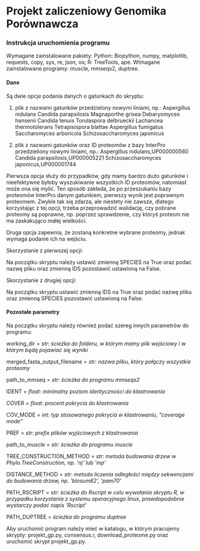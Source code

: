 # Projekt zaliczeniowy Genomika Porównawcza

### Instrukcja uruchomienia programu
Wymagane zainstalowane pakiety: Python: Biopython, numpy, matplotlib, requests, copy, sys, re, json, os; R: TreeTools, ape.
Wtmagane zainstalowane programy: muscle, mmseqs2, duptree.

#### Dane
Są dwie opcje podania danych o gatunkach do skryptu:

1. plik z nazwami gatunków przedzielony nowymi liniami, np.:
Aspergillus nidulans
Candida parapsilosis
Magnaporthe grisea
Debaryomyces hansenii
Candida tenuis
Torulaspora delbrueckii
Lachancea thermotolerans
Tetrapisispora blattae
Aspergillus fumigatus
Saccharomyces arboricola
Schizosaccharomyces japonicus

2. plik z nazwami gatunków oraz ID proteomów z bazy InterPro przedzieliony nowymi liniami, np.:
Aspergillus nidulans,UP000000560
Candida parapsilosis,UP000005221
Schizosaccharomyces japonicus,UP000001744

Pierwsza opcja służy do przypadków, gdy mamy bardzo dużo gatunków i nieefektywne byłoby wyszukiwanie wszystkich ID proteomów, natomiast może ona się mylić. Ten sposób zakłada, że po przeszukaniu bazy proteomów InterPro danym gatunkiem, pierwszy wynik jest poprawnym proteomem. Zwykle tak się zdarza, ale niestety nie zawsze, dlatego korzystając z tej opcji, trzeba przeprowadzić walidację, czy pobrane proteomy są poprawne, np. poprzez sprawdzenie, czy któryś proteom nie ma zaskakująco małej wielkości.

Druga opcja zapewnia, że zostaną konkretne wybrane proteomy, jednak wymaga podanie ich na wejściu.

Skorzystanie z pierwszej opcji:

Na początku skryptu należy ustawić zmienną SPECIES na True oraz podać nazwę pliku oraz zmienną IDS pozostawić ustawioną na False.

Skorzystanie z drugiej opcji:

Na początku skryptu ustawić zmienną IDS na True oraz podać nazwę pliku oraz zmienną SPECIES pozostawić ustawioną na False.

#### Pozostałe parametry

Na początku skryptu należy również podać szereg innych parametrów do programu:

working_dir = *str: ścieżka do folderu, w którym mamy plik wejściowy i w którym będą pojawiać się wyniki*

merged_fasta_output_filename = *str: nazwa pliku, który połączy wszystkie proteomy*

path_to_mmseq = *str: ścieżka do programu mmseqs2*

IDENT = *float: minimalny poziom identyczności do klastrowania*

COVER = *float: procent pokrycia do klastrowania*

COV_MODE = *int: typ stosowanego pokrycia w klastrowaniu, "coverage mode"*

PREF = *str: prefix plików wyjściowych z klastrowania*

path_to_muscle = *str: ścieżka do programu muscle*

TREE_CONSTRUCTION_METHOD = *str: metoda budowania drzew w Phylo.TreeConstruction, np. 'nj' lub 'mp'*

DISTANCE_METHOD = *str: metoda liczenia odległości między sekwencjami do budowania drzew, np. 'blosum62', 'pam70'*

PATH_RSCRIPT = *str: ścieżka do Rscript w celu wywołania skryptu R, w przypadku korzystania z systemu operacyjnego linux, prawdopodobnie wystarczy podać napis 'Rscript'*

PATH_DUPTREE = *ścieżka do programu duptree*

Aby uruchomić program należy mieć w katalogu, w którym pracujemy skrypty: projekt_gp.py, consensus.r, download_proteome.py oraz uruchomić skrypt projekt_gp.py.
